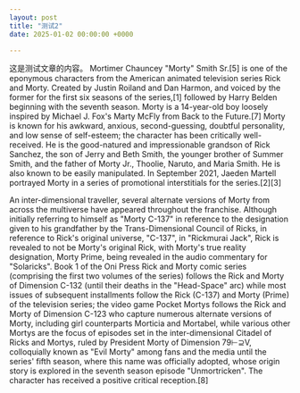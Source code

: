 ```yaml
---
layout: post
title: "测试2"
date: 2025-01-02 00:00:00 +0000

---
```

这是测试文章的内容。
Mortimer Chauncey "Morty" Smith Sr.[5] is one of the eponymous characters from the American animated television series<!--more--> Rick and Morty. Created by Justin Roiland and Dan Harmon, and voiced by the former for the first six seasons of the series,[1] followed by Harry Belden beginning with the seventh season. Morty is a 14-year-old boy loosely inspired by Michael J. Fox's Marty McFly from Back to the Future.[7] Morty is known for his awkward, anxious, second-guessing, doubtful personality, and low sense of self-esteem; the character has been critically well-received. He is the good-natured and impressionable grandson of Rick Sanchez, the son of Jerry and Beth Smith, the younger brother of Summer Smith, and the father of Morty Jr., Thoolie, Naruto, and Maria Smith. He is also known to be easily manipulated. In September 2021, Jaeden Martell portrayed Morty in a series of promotional interstitials for the series.[2][3]

An inter-dimensional traveller, several alternate versions of Morty from across the multiverse have appeared throughout the franchise. Although initially referring to himself as "Morty C-137" in reference to the designation given to his grandfather by the Trans-Dimensional Council of Ricks, in reference to Rick's original universe, "C-137", in "Rickmurai Jack", Rick is revealed to not be Morty's original Rick, with Morty's true reality designation, Morty Prime, being revealed in the audio commentary for "Solaricks". Book 1 of the Oni Press Rick and Morty comic series (comprising the first two volumes of the series) follows the Rick and Morty of Dimension C-132 (until their deaths in the "Head-Space" arc) while most issues of subsequent installments follow the Rick (C-137) and Morty (Prime) of the television series; the video game Pocket Mortys follows the Rick and Morty of Dimension C-123 who capture numerous alternate versions of Morty, including girl counterparts Morticia and Mortabel, while various other Mortys are the focus of episodes set in the inter-dimensional Citadel of Ricks and Mortys, ruled by President Morty of Dimension 79⊢⊇V, colloquially known as "Evil Morty" among fans and the media until the series' fifth season, where this name was officially adopted, whose origin story is explored in the seventh season episode "Unmortricken". The character has received a positive critical reception.[8]